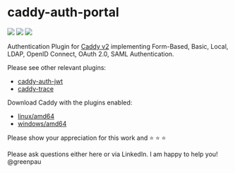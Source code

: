 # caddy-auth-portal

<a href="https://github.com/greenpau/caddy-auth-portal/actions/" target="_blank"><img src="https://github.com/greenpau/caddy-auth-portal/workflows/build/badge.svg?branch=main"></a>
<a href="https://pkg.go.dev/github.com/greenpau/caddy-auth-portal" target="_blank"><img src="https://img.shields.io/badge/godoc-reference-blue.svg"></a>
<a href="https://caddy.community" target="_blank"><img src="https://img.shields.io/badge/community-forum-ff69b4.svg"></a>

Authentication Plugin for [Caddy v2](https://github.com/caddyserver/caddy) implementing
Form-Based, Basic, Local, LDAP, OpenID Connect, OAuth 2.0, SAML Authentication.

Please see other relevant plugins:
* [caddy-auth-jwt](https://github.com/greenpau/caddy-auth-jwt)
* [caddy-trace](https://github.com/greenpau/caddy-trace)

Download Caddy with the plugins enabled:
* <a href="https://caddyserver.com/api/download?os=linux&arch=amd64&p=github.com%2Fgreenpau%2Fcaddy-trace%40v1.1.5&p=github.com%2Fgreenpau%2Fcaddy-auth-jwt%40v1.2.6&p=github.        com%2Fgreenpau%2Fcaddy-auth-portal%40v1.4.2" target="_blank">linux/amd64</a>
* <a href="https://caddyserver.com/api/download?os=windows&arch=amd64&p=github.com%2Fgreenpau%2Fcaddy-trace%40v1.1.5&p=github.com%2Fgreenpau%2Fcaddy-auth-jwt%40v1.2.6&p=github.    com%2Fgreenpau%2Fcaddy-auth-portal%40v1.4.2" target="_blank">windows/amd64</a>

Please show your appreciation for this work and :star: :star: :star:

Please ask questions either here or via LinkedIn. I am happy to help you! @greenpau
